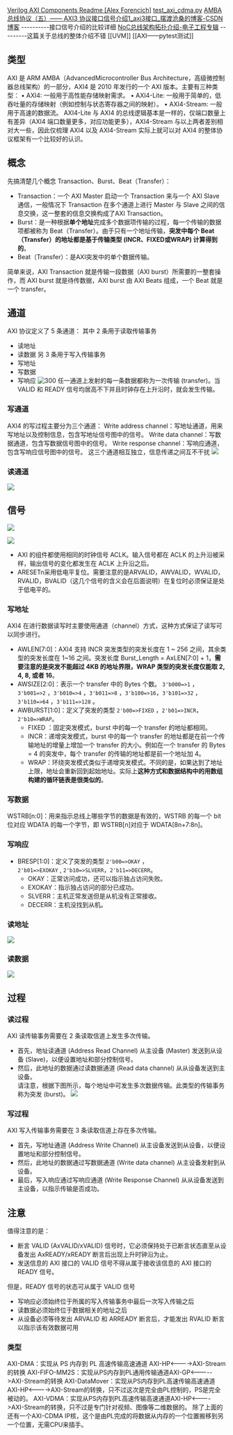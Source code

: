 [Verilog AXI Components Readme [Alex Forencich]](http://alexforencich.com/wiki/en/verilog/axi/readme)
[test\_axi\_cdma.py](https://github.com/alexforencich/verilog-axi/blob/master/tb/axi_cdma/test_axi_cdma.py) 
[AMBA总线协议（五）—— AXI3 协议接口信号介绍1\_axi3接口\_摆渡沧桑的博客-CSDN博客](https://blog.csdn.net/vivid117/article/details/110871257)    ----------接口信号介绍的比较详细
[NoC总线架构拓扑介绍-电子工程专辑](https://www.eet-china.com/mp/a73963.html)   ---------这篇关于总线的整体介绍不错
[[UVM]]
[[AXI——pytest测试]]
## 类型
AXI 是 ARM AMBA（AdvancedMicrocontroller Bus Architecture，高级微控制器总线架构）的一部分，AXI4 是 2010 年发行的一个 AXI 版本。主要有三种类型：
• AXI4: 一般用于高性能存储映射需求。
• AXI4-Lite: 一般用于简单的，低吞吐量的存储映射（例如控制与状态寄存器之间的映射）。
• AXI4-Stream: 一般用于高速的数据流。
AXI4-Lite 与 AXI4 的总线逻辑基本是一样的，仅端口数量上有差异（AXI4 端口数量更多，对应功能更多），AXI4-Stream 与以上两者差别相对大一些，因此仅梳理 AXI4 以及 AXI4-Stream 实际上就可以对 AXI4 的整体协议框架有一个比较好的认识。

## 概念
先搞清楚几个概念 Transaction、Burst、Beat（Transfer）：
- Transaction：一个 AXI Master 启动一个 Transaction 来与一个 AXI Slave 通信，一般情况下 Transaction 在多个通道上进行 Master 与 Slave 之间的信息交换，这一整套的信息交换构成了AXI Transaction。
- Burst：是一种根据**单个地址**完成多个数据项传输的过程，每一个传输的数据项都被称为 Beat（Transfer）。由于只有一个地址传输，**突发中每个 Beat （Transfer）的地址都是基于传输类型 (INCR、FIXED或WRAP) 计算得到的**。
- Beat（Transfer）：是AXI突发中的单个数据传输。

简单来说，AXI Transaction 就是传输一段数据（AXI burst）所需要的一整套操作，而 AXI burst 就是待传数据，AXI burst 由 AXI Beats 组成，一个 Beat 就是一个 transfer。

## 通道
AXI 协议定义了 5 条通道：
其中 2 条用于读取传输事务
- 读地址
- 读数据
另 3 条用于写入传输事务
- 写地址
- 写数据
- 写响应
![300](https://raw.githubusercontent.com/acdefg/cdn/main/obsidian/202307231842804.png)
任一通道上发射的每一条数据都称为一次传输 (transfer)。当 VALID 和 READY 信号均居高不下并且时钟存在上升沿时，就会发生传输。

### 写通道
AXI4 的写过程主要分为三个通道：
Write address channel：写地址通道，用来写地址以及控制信息，包含写地址信号图中的信号。
Write data channel：写数据通道，包含写数据信号图中的信号。
Write response channel：写响应通道，包含写响应信号图中的信号。
这三个通道相互独立，信息传递之间互不干扰
![](https://raw.githubusercontent.com/acdefg/cdn/main/obsidian/202307231834454.png)

### 读通道
![](https://raw.githubusercontent.com/acdefg/cdn/main/obsidian/202307231836803.png)

## 信号
![](https://raw.githubusercontent.com/acdefg/cdn/main/obsidian/20230727025438.png)

![](https://raw.githubusercontent.com/acdefg/cdn/main/obsidian/202307231808460.png)
- AXI 的组件都使用相同的时钟信号 ACLK。输入信号都在 ACLK 的上升沿被采样，输出信号的变化都发生在 ACLK 上升沿之后。
- ARESETn采用低电平复位。需要注意的是ARVALID，AWVALID，WVALID，RVALID，BVALID（这几个信号的含义会在后面说明）在复位时必须保证是处于低电平的。

### 写地址
AXI4 在进行数据读写时主要使用通道（channel）方式，这种方式保证了读写可以同步进行。
- AWLEN[7:0]：AXI4 支持 INCR 突发类型的突发长度在 1 ~ 256 之间，其余类型的突发长度在 1~16 之间。突发长度 Burst_Length = AxLEN[7:0] + 1，**需要注意的是突发不能超过 4KB 的地址界限，WRAP 类型的突发长度仅能取 2, 4, 8, 或者 16**。
- AWSIZE[2:0]：表示一个 transfer 中的 Bytes 个数。 `3'b000=>1` ，`3'b001=>2` ，`3'b010=>4` ，`3'b011=>8` ，`3'b100=>16`，`3'b101=>32` ，`3'b110=>64` ，`3'b111=>128` 。
- AWBURST[1:0]：定义了突发的类型 `2'b00=>FIXED` ，`2'b01=>INCR`，`2'b10=>WRAP`。
	- FIXED ：固定突发模式，burst 中的每一个 transfer 的地址都相同。
	- INCR：递增突发模式，burst 中的每一个 transfer 的地址都是在前一个传输地址的增量上增加一个 transfer 的大小。例如在一个 transfer 的 Bytes = 4 的突发中，每个 transfer 的传输的地址都是前一个地址加 4。
	- WRAP：环绕突发模式类似于递增突发模式。不同的是，如果达到了地址上限，地址会重新回到起始地址。实际上**这种方式和数据结构中的用数组构建的循环链表是很类似的**。

### 写数据
WSTRB[n:0]：用来指示总线上哪些字节的数据是有效的，WSTRB 的每一个 bit 位对应 WDATA 的每一个字节，即 WSTRB[n]对应于 WDATA[8n+7:8n]。

### 写响应
- BRESP[1:0]：定义了突发的类型 `2'b00=>OKAY` ，`2'b01=>EXOKAY` , `2'b10=>SLVERR`，`2'b11=>DECERR`。
	- OKAY：正常访问成功，还可以指示独占访问失败。
	- EXOKAY：指示独占访问的部分已成功。
	- SLVERR：主机正常发送但是从机没有正常接收。
	- DECERR：主机没找到从机。

### 读地址
![](https://raw.githubusercontent.com/acdefg/cdn/main/obsidian/202307231836793.png)

### 读数据
![](https://raw.githubusercontent.com/acdefg/cdn/main/obsidian/202307231837463.png)

## 过程

### 读过程
AXI 读传输事务需要在 2 条读取信道上发生多次传输。
- 首先，地址读通道 (Address Read Channel) 从主设备 (Master) 发送到从设备 (Slave)，以便设置地址和部分控制信号。  
- 然后，此地址的数据通过读数据通道 (Read data channel) 从从设备发送到主设备。  
请注意，根据下图所示，每个地址中可发生多次数据传输。此类型的传输事务称为突发 (burst)。
![](https://raw.githubusercontent.com/acdefg/cdn/main/obsidian/202307231846679.png)

### 写过程
AXI 写入传输事务需要在 3 条读取信道上存在多次传输。
- 首先，写地址通道 (Address Write Channel) 从主设备发送到从设备，以便设置地址和部分控制信号。
- 然后，此地址的数据通过写数据通道 (Write data channel) 从主设备发射到从设备。
- 最后，写入响应通过写响应通道 (Write Response Channel) 从从设备发送到主设备，以指示传输是否成功。

## 注意
值得注意的是：
- 断言 VALID (AxVALID/xVALID) 信号时，它必须保持处于已断言状态直至从设备发出 AxREADY/xREADY 断言后出现上升时钟沿为止。
- 发送信息的 AXI 接口的 VALID 信号不得从属于接收该信息的 AXI 接口的 READY 信号。

但是，READY 信号的状态可从属于 VALID 信号
- 写响应必须始终位于所属的写入传输事务中最后一次写入传输之后
- 读数据必须始终位于数据相关的地址之后
- 从设备必须等待发出 ARVALID 和 ARREADY 断言后，才能发出 RVALID 断言以指示该有效数据可用

### 类型

AXI-DMA：实现从 PS 内存到 PL 高速传输高速通道 AXI-HP<---->AXI-Stream 的转换
AXI-FIFO-MM2S：实现从PS内存到PL通用传输通道AXI-GP<----->AXI-Stream的转换
AXI-DataMover：实现从PS内存到PL高速传输高速通道AXI-HP<---->AXI-Stream的转换，只不过这次是完全由PL控制的，PS是完全被动的。
AXI-VDMA：实现从PS内存到PL高速传输高速通道AXI-HP<---->AXI-Stream的转换，只不过是专门针对视频、图像等二维数据的。
除了上面的还有一个AXI-CDMA IP核，这个是由PL完成的将数据从内存的一个位置搬移到另一个位置，无需CPU来插手。

